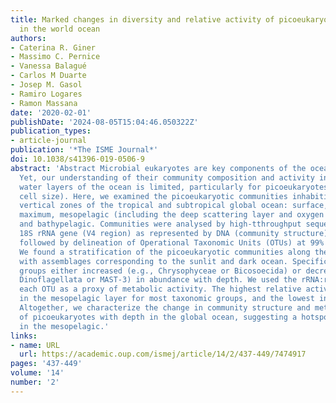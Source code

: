 ```yaml
---
title: Marked changes in diversity and relative activity of picoeukaryotes with depth
  in the world ocean
authors:
- Caterina R. Giner
- Massimo C. Pernice
- Vanessa Balagué
- Carlos M Duarte
- Josep M. Gasol
- Ramiro Logares
- Ramon Massana
date: '2020-02-01'
publishDate: '2024-08-05T15:04:46.050322Z'
publication_types:
- article-journal
publication: '*The ISME Journal*'
doi: 10.1038/s41396-019-0506-9
abstract: 'Abstract Microbial eukaryotes are key components of the ocean plankton.
  Yet, our understanding of their community composition and activity in different
  water layers of the ocean is limited, particularly for picoeukaryotes (0.2–3 µm
  cell size). Here, we examined the picoeukaryotic communities inhabiting different
  vertical zones of the tropical and subtropical global ocean: surface, deep chlorophyll
  maximum, mesopelagic (including the deep scattering layer and oxygen minimum zones),
  and bathypelagic. Communities were analysed by high-tthroughput sequencing of the
  18S rRNA gene (V4 region) as represented by DNA (community structure) and RNA (metabolism),
  followed by delineation of Operational Taxonomic Units (OTUs) at 99% similarity.
  We found a stratification of the picoeukaryotic communities along the water column,
  with assemblages corresponding to the sunlit and dark ocean. Specific taxonomic
  groups either increased (e.g., Chrysophyceae or Bicosoecida) or decreased (e.g.,
  Dinoflagellata or MAST-3) in abundance with depth. We used the rRNA:rDNA ratio of
  each OTU as a proxy of metabolic activity. The highest relative activity was found
  in the mesopelagic layer for most taxonomic groups, and the lowest in the bathypelagic.
  Altogether, we characterize the change in community structure and metabolic activity
  of picoeukaryotes with depth in the global ocean, suggesting a hotspot of activity
  in the mesopelagic.'
links:
- name: URL
  url: https://academic.oup.com/ismej/article/14/2/437-449/7474917
pages: '437-449'
volume: '14'
number: '2'
---
```

